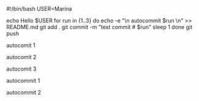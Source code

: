 #!/bin/bash
USER=Marina

echo Hello $USER
for run in {1..3}
do
echo -e "\n autocommit $run \n" >> README.md
git add .
git commit -m "test commit # $run"
sleep 1
done
git push


 autocomit 1 


 autocomit 2 


 autocomit 3 


 autocommit 1 


 autocommit 2 

